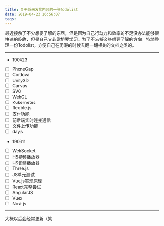```yaml
---
title: 关于将来发展内容的一张Todolist
date: 2019-04-23 16:56:07
tags:
---
```


最近接触了不少想要了解的东西，但是因为自己行动力和效率的不足没办法能够很快速的吸收，但是自己又非常想要学习，为了不忘掉这些想要了解的方向，特地整理一份Todolist，方便自己在闲暇的时候去翻一翻相关的文档之类的。

<!-- more -->

---

* 190423

- [ ] PhoneGap
- [ ] Cordova
- [ ] Unity3D
- [ ] Canvas
- [ ] SVG
- [ ] WebGL
- [ ] Kubernetes
- [ ] flexible.js
- [ ] 支付功能
- [ ] 前后端实时连接通信
- [ ] 文件上传功能
- [ ] dayjs

* 190611

- [ ] WebSocket
- [ ] H5视频播放器
- [ ] H5音频播放器
- [ ] Three.js
- [ ] JS单元测试
- [ ] Vue.js实现原理
- [ ] React完整尝试
- [ ] AngularJS
- [ ] Vuex
- [ ] Nuxt.js

---

大概以后会经常更新（笑